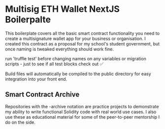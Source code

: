 # Multisig ETH Wallet NextJS Boilerpalte

This boilerplate covers all the basic smart contract functionality you need to create a multisignature wallet app for your business or organisation. I created this contract as a proposal for my school's student government, but once naming is tweaked everything should work fine.

run 'truffle test' before changing names on any variables or migration scripts - just to see if all test blocks check out ✅

Build files will automatically be compiled to the public directory for easy integration into your front end.

## Smart Contract Archive

Repositories with the -archive notation are practice projects to demonstrate my ability to write functional Solidity code with real world use cases. I also use these as educational material for some of the peer-to-peer mentorship I do on the side.
